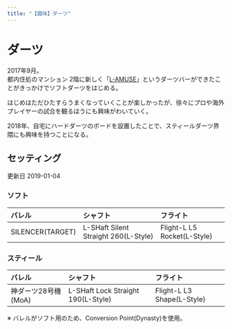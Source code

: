 ```yaml
---
title: "【趣味】ダーツ"
---
```


ダーツ
========

2017年9月。  
都内住処のマンション 2階に新しく「[L-AMUSE](http://naturalnine.jp/l-amuse/)」というダーツバーができたことがきっかけでソフトダーツをはじめる。

はじめはただひたすらうまくなっていくことが楽しかったが、徐々にプロや海外プレイヤーの試合を観るほうにも興味がわいていく。

2018年、自宅にハードダーツのボードを設置したことで、スティールダーツ界隈にも興味を持つことになる。

セッティング
------------

更新日 2019-01-04

### ソフト

| バレル | シャフト | フライト |
|:------|:------|:------|
|SILENCER(TARGET)|L-SHaft Silent Straight 260(L-Style)|Flight-L L5 Rocket(L-Style)|


### スティール

| バレル | シャフト | フライト |
|:------|:------|:------|
|神ダーツ28号機(MoA)|L-SHaft Lock Straight 190(L-Style)|Flight-L L3 Shape(L-Style)|

※ バレルがソフト用のため、Conversion Point(Dynasty)を使用。
